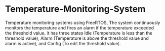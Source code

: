 # Temperature-Monitoring-System
Temperature monitoring systems using FreeRTOS, The system continuously monitors the temperature and fires an alarm if the temperature exceeded the threshold value. It has three states Idle (Temperature is less than the threshold value), Alarm (Temperature is above the threshold value and alarm is active), and Config (To edit the threshold value).

